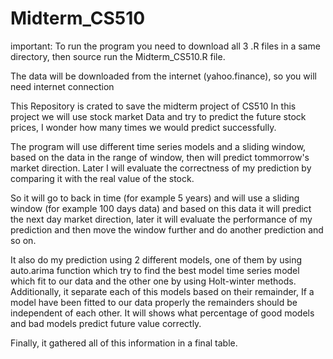 # Midterm_CS510
important: To run the program you need to download all 3 .R files in a same directory, then source run the Midterm_CS510.R file.

The data will be downloaded from the internet (yahoo.finance), so you will need internet connection

This Repository is crated to save the midterm project of CS510
In this project we will use stock market Data and try to predict the future stock prices, I wonder how many times we would predict successfully.

The program will use different time series models and a sliding window, based on the data in the range of window, then will predict tommorrow's market direction. Later I will evaluate the correctness of my prediction by comparing it with the real value of the stock.

So it will go to back in time (for example 5 years) and will use a sliding window (for example 100 days data) and based on this data it will predict the next day market direction, later it will evaluate the performance of my prediction and then move the window further and do another prediction and so on.

It also do my prediction using 2 different models, one of them by using auto.arima function which try to find the best model time series model which fit to our data and the other one by using Holt-winter methods.
Additionally, it separate each of this models based on their remainder, If a model have been fitted to our data properly the remainders should be independent of each other. It will shows what percentage of good models and bad models predict future value correctly.

Finally, it gathered all of this information in a final table.
